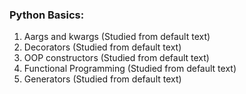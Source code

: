 ### Python Basics: 

1) Aargs and kwargs (Studied from default text) 
2) Decorators (Studied from default text) 
3) OOP constructors (Studied from default text) 
4) Functional Programming (Studied from default text) 
5) Generators (Studied from default text)
